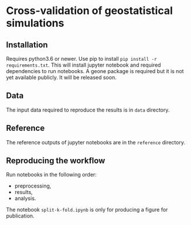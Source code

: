 # Cross-validation of geostatistical simulations

## Installation
Requires python3.6 or newer. Use pip to install `pip install -r requirements.txt`.
This will install jupyter notebook and required dependencies to run notebooks.
A geone package is required but it is not yet available publicly. It will be released soon.

## Data
The input data required to reproduce the results is in `data` directory.

## Reference
The reference outputs of jupyter notebooks are in the `reference` directory.

## Reproducing the workflow
Run notebooks in the following order:
- preprocessing,
- results,
- analysis.

The notebook `split-k-fold.ipynb` is only for producing a figure for publication.

